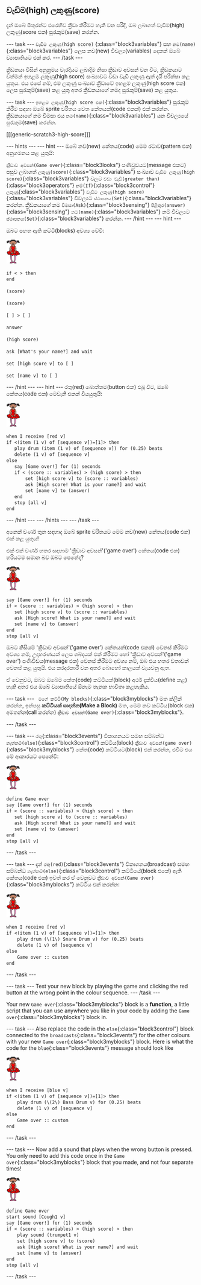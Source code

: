 ## වැඩිම(high) ලකුණු(score)

දැන් ඔබේ මිතුරන්ට එරෙහිව ක්‍රීඩා කිරීමට හැකි වන පරිදි, ඔබ ලබාගත් වැඩිම(high) ලකුණු(score එක) සුරැකුම(save) කරන්න.

\--- task \--- `වැඩිම ලකුණු(high score)` {:class="block3variables"} සහ `නම(name)`{:class="block3variables"} ලෙස නව(new) විචල්‍ය(variables) දෙකක් ඔබේ ව්‍යාපෘතියට එක් කර. \--- /task \---

ක්‍රීඩකයා විසින් අනුක්‍රමය වැරදියට ලබාදීම නිසා ක්‍රීඩාව අවසන් වන විට, ක්‍රීඩකයාට වත්මන් ඉහළම ලකුණු(high score) සංඛ්‍යාවට වඩා වැඩි ලකුණු ඇත් දැයි පරීක්ෂා කළ යුතුය. එය එසේ නම්, එම ලකුණු සංඛ්‍යාව ක්‍රීඩාවේ ඉහළම ලකුණු(high score එක) ලෙස සුරැකුම්(save) කළ යුතු අතර ක්‍රීඩකයාගේ නමද සුරැකුම්(save) කළ යුතුය.

\--- task \--- `ඉහළම ලකුණු(high score එක)`{:class="block3variables"} සුරැකුම කිරීම සඳහා ඔබේ sprite චරිතය වෙත කේතයක්(code එකක්) එක් කරන්න. ක්‍රීඩකයාගේ නම විමසා එය `නම(name)`{:class="block3variables"} යන විචල්‍යයේ සුරැකුම(save) කරන්න.

[[[generic-scratch3-high-score]]]

\--- hints \--- \--- hint \--- ඔබේ නව(new) කේතය(code) මෙම රටාව(pattern එක) අනුගමනය කළ යුතුයි:

`ක්‍රීඩාව අවසන්(Game over)`{:class="block3looks"} පණිවුඩයට(message එකට) පසුව ලබාගත් `ලකුණු(score)`{:class="block3variables"} සංඛ්‍යාව `වැඩිම ලකුණු(high score)`{:class="block3variables"} වලට `වඩා වැඩි(greater than)`{:class="block3operators"} `නම්(If)`{:class="block3control"} `ලකුණු`{:class="block3variables"} `වැඩිම ලකුණු(high score)`{:class="block3variables"} විචල්‍යට `ස්ථාපනය(Set)`{:class="block3variables"} කරන්න. ක්‍රීඩකයාගේ නම `විමසා(Ask)`{:class="block3sensing"} `පිළිතුර(answer)`{:class="block3sensing"} `නම(name)`{:class="block3variables"} නම් විචල්‍යට `ස්ථාපනය(Set)`{:class="block3variables"} කරන්න. \--- /hint \--- \--- hint \---

ඔබට පහත ඇති කට්ටි(blocks) අවශ්‍ය වේවි:

![ballerina](images/ballerina.png)

```blocks3
if < > then
end

(score)

(score)

[ ] > [ ]

answer

(high score)

ask [What's your name?] and wait

set [high score v] to [ ] 

set [name v] to [ ] 
```

\--- /hint \--- \--- hint \--- රතු(red) බොත්තම(button එක) එබූ විට, ඔබේ කේතය(code එක) මෙවැනි එකක් වියයුතුයි:

![ballerina](images/ballerina.png)

```blocks3
when I receive [red v]
if <(item (1 v) of [sequence v])=[1]> then
   play drum (item (1 v) of [sequence v]) for (0.25) beats
   delete (1 v) of [sequence v]
else
   say [Game over!] for (1) seconds
   if < (score :: variables) > (high score) > then
       set [high score v] to (score :: variables)
       ask [High score! What is your name?] and wait
       set [name v] to (answer)
   end
   stop [all v]
end
```

\--- /hint \--- \--- /hints \--- \--- /task \---

අනෙක් වර්ණ තුන සඳහාද ඔබේ sprite චරිතයට මෙම නව(new) කේතය(code එක) එක් කළ යුතුය!

එක් එක් වර්ණ හතර සඳහාම 'ක්‍රීඩාව අවසන්'('game over') කේතය(code එක) හරියටම සමාන බව ඔබට පෙනේද?

![ballerina](images/ballerina.png)

```blocks3
say [Game over!] for (1) seconds
if < (score :: variables) > (high score) > then
   set [high score v] to (score :: variables)
   ask [High score! What is your name?] and wait
   set [name v] to (answer)
end
stop [all v]
```

ඔබට කිසියම් 'ක්‍රීඩාව අවසන්'('game over') කේතයක්(code එකක්) වෙනස් කිරීමට අවශ්‍ය නම්, උදාහරණයක් ලෙස ශබ්දයක් එක් කිරීමට හෝ 'ක්‍රීඩාව අවසන්'('game over') පණිවිඩය(message එක) වෙනස් කිරීමට අවශ්‍ය නම්, ඔබ එය හතර වතාවක් වෙනස් කළ යුතුයි. එය කරදරකාරී වන අතර බොහෝ කාලයක් වැයවනු ඇත.

ඒ වෙනුවට, ඔබට ඔබේම කේත(code) කට්ටියක්(block) අර්ථ දැක්විය(define කළ) හැකි අතර එය ඔබේ ව්‍යාපෘතියේ ඕනෑම තැනක භාවිතා කළහැකිය.

\--- task \--- ` මගේ කට්ටි(My blocks)`{:class="block3myblocks"} මත ක්ලික් කරන්න, ඉන්පසු **කට්ටියක් සාදන්න(Make a Block)** මත, මෙම නව කට්ටිය(block එක) අමතන්න(call කරන්න) `ක්‍රීඩාව අවසන්(Game over)`{:class="block3myblocks"}.

\--- /task \---

\--- task \--- `රතු`{:class="block3events"} විකාශනයට සමඟ සම්බන්ධ `නැත්නම්(else)`{:class="block3control"} කට්ටිය(block) `ක්‍රීඩාව අවසන්(game over)`{:class="block3myblocks"} කේත(code) කට්ටියට(block) එක් කරන්න, එවිට එය මේ ආකාරයට පෙනේවී:

![ballerina](images/ballerina.png)

```blocks3
define Game over
say [Game over!] for (1) seconds
if < (score :: variables) > (high score) > then
   set [high score v] to (score :: variables)
   ask [High score! What is your name?] and wait
   set [name v] to (answer)
end
stop [all v]
```

\--- /task \---

\--- task \--- දැන් `රතු(red)`{:class="block3events"} විකාශනය(broadcast) සමඟ සම්බන්ධ `නැත්නම්(else)`{:class="block3control"} කට්ටියේ(block එකේ) ඇති කේතය(code එක) ඉවත් කර ඒ වෙනුවට `ක්‍රීඩාව අවසන්(Game over)`{:class="block3myblocks"} කට්ටිය එක් කරන්න:

![ballerina](images/ballerina.png)

```blocks3
when I receive [red v]
if <(item (1 v) of [sequence v])=[1]> then
    play drum (\(1\) Snare Drum v) for (0.25) beats
    delete (1 v) of [sequence v]
else
    Game over :: custom
end
```

\--- /task \---

\--- task \--- Test your new block by playing the game and clicking the red button at the wrong point in the colour sequence. \--- /task \---

Your new `Game over`{:class="block3myblocks"} block is a **function**, a little script that you can use anywhere you like in your code by adding the `Game over`{:class="block3myblocks"} block in.

\--- task \--- Also replace the code in the `else`{:class="block3control"} block connected to the `broadcasts`{:class="block3events"} for the other colours with your new `Game over`{:class="block3myblocks"} block. Here is what the code for the `blue`{:class="block3events"} message should look like

![ballerina](images/ballerina.png)

```blocks3
when I receive [blue v]
if <(item (1 v) of [sequence v])=[1]> then
    play drum (\(2\) Bass Drum v) for (0.25) beats
    delete (1 v) of [sequence v]
else
    Game over :: custom
end
```

\--- /task \---

\--- task \--- Now add a sound that plays when the wrong button is pressed. You only need to add this code once in the `Game over`{:class="block3myblocks"} block that you made, and not four separate times!

![ballerina](images/ballerina.png)

```blocks3
define Game over
start sound [Cough1 v]
say [Game over!] for (1) seconds
if < (score :: variables) > (high score) > then
    play sound (trumpet1 v)
    set [high score v] to (score)
    ask [High score! What is your name?] and wait
    set [name v] to (answer)
end
stop [all v]
```

\--- /task \---